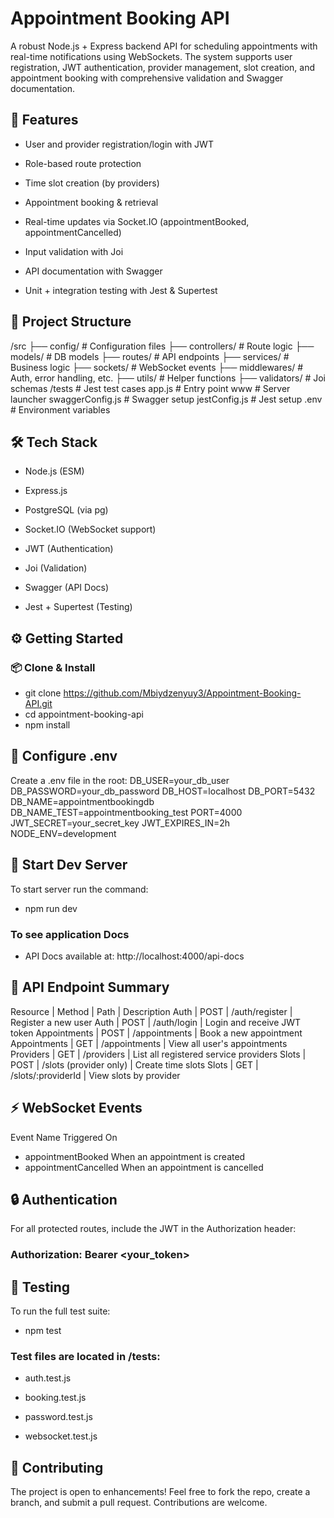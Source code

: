 # Appointment Booking API
A robust Node.js + Express backend API for scheduling appointments with real-time notifications using WebSockets. The system supports user registration, JWT authentication, provider management, slot creation, and appointment booking with comprehensive validation and Swagger documentation.

## 🚀 Features
- User and provider registration/login with JWT

- Role-based route protection

- Time slot creation (by providers)

- Appointment booking & retrieval

- Real-time updates via Socket.IO (appointmentBooked, appointmentCancelled)

- Input validation with Joi

- API documentation with Swagger

- Unit + integration testing with Jest & Supertest


## 📁 Project Structure

/src
├── config/         # Configuration files
├── controllers/    # Route logic
├── models/         # DB models
├── routes/         # API endpoints
├── services/       # Business logic
├── sockets/        # WebSocket events
├── middlewares/    # Auth, error handling, etc.
├── utils/          # Helper functions
├── validators/     # Joi schemas
/tests              # Jest test cases
app.js              # Entry point
www                 # Server launcher
swaggerConfig.js    # Swagger setup
jestConfig.js       # Jest setup
.env                # Environment variables

## 🛠️ Tech Stack
- Node.js (ESM)

- Express.js

- PostgreSQL (via pg)

- Socket.IO (WebSocket support)

- JWT (Authentication)

- Joi (Validation)

- Swagger (API Docs)

- Jest + Supertest (Testing)


## ⚙️ Getting Started
### 📦 Clone & Install

- git clone https://github.com/Mbiydzenyuy3/Appointment-Booking-API.git
- cd appointment-booking-api
- npm install

## 🔐 Configure .env
Create a .env file in the root:
DB_USER=your_db_user
DB_PASSWORD=your_db_password
DB_HOST=localhost
DB_PORT=5432
DB_NAME=appointmentbookingdb
DB_NAME_TEST=appointmentbooking_test
PORT=4000
JWT_SECRET=your_secret_key
JWT_EXPIRES_IN=2h
NODE_ENV=development

## 🚀 Start Dev Server
To start server run the command:
- npm run dev

### To see application Docs
- API Docs available at: http://localhost:4000/api-docs

## 📖 API Endpoint Summary
Resource	    |  Method	     |    Path	                    |   Description
Auth	        |   POST	     |   /auth/register	            |   Register a new user
Auth	        |   POST	     |   /auth/login	              |   Login and receive JWT token
Appointments  |   POST	     |   /appointments	            |   Book a new appointment
Appointments	|   GET	       |   /appointments	            |   View all user's appointments
Providers	    |   GET	       |   /providers	                |   List all registered service providers
Slots	        |   POST	     |   /slots (provider only)	    |   Create time slots
Slots	        |   GET	       |   /slots/:providerId	        |   View slots by provider

## ⚡ WebSocket Events
Event Name	Triggered On
- appointmentBooked	When an appointment is created
- appointmentCancelled	When an appointment is cancelled

## 🔒 Authentication
For all protected routes, include the JWT in the Authorization header:

### Authorization: Bearer <your_token>

## 🧪 Testing
To run the full test suite:

- npm test

### Test files are located in /tests:

- auth.test.js

- booking.test.js

- password.test.js

- websocket.test.js

## 🤝 Contributing
The project is open to enhancements! Feel free to fork the repo, create a branch, and submit a pull request. Contributions are welcome.

